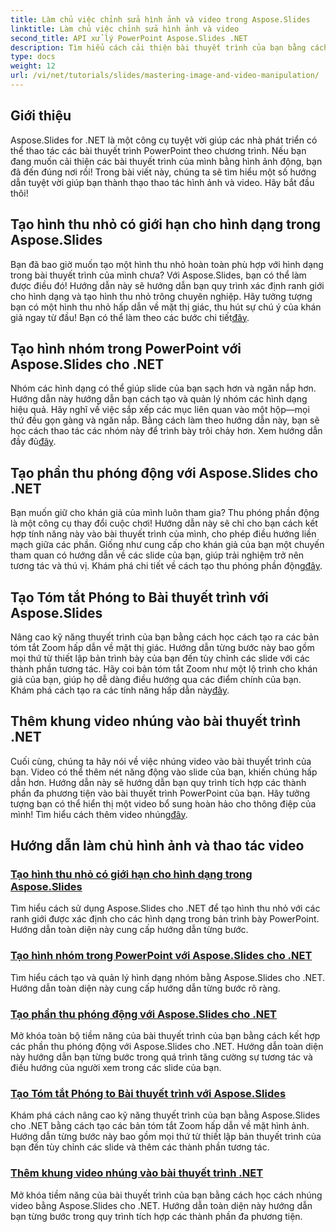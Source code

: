 ```yaml
---
title: Làm chủ việc chỉnh sửa hình ảnh và video trong Aspose.Slides
linktitle: Làm chủ việc chỉnh sửa hình ảnh và video
second_title: API xử lý PowerPoint Aspose.Slides .NET
description: Tìm hiểu cách cải thiện bài thuyết trình của bạn bằng cách chỉnh sửa hình ảnh và video bằng Aspose.Slides for .NET. Hướng dẫn toàn diện này bao gồm các hướng dẫn từng bước.
type: docs
weight: 12
url: /vi/net/tutorials/slides/mastering-image-and-video-manipulation/
---
```

## Giới thiệu

Aspose.Slides for .NET là một công cụ tuyệt vời giúp các nhà phát triển có thể thao tác các bài thuyết trình PowerPoint theo chương trình. Nếu bạn đang muốn cải thiện các bài thuyết trình của mình bằng hình ảnh động, bạn đã đến đúng nơi rồi! Trong bài viết này, chúng ta sẽ tìm hiểu một số hướng dẫn tuyệt vời giúp bạn thành thạo thao tác hình ảnh và video. Hãy bắt đầu thôi!

## Tạo hình thu nhỏ có giới hạn cho hình dạng trong Aspose.Slides

 Bạn đã bao giờ muốn tạo một hình thu nhỏ hoàn toàn phù hợp với hình dạng trong bài thuyết trình của mình chưa? Với Aspose.Slides, bạn có thể làm được điều đó! Hướng dẫn này sẽ hướng dẫn bạn quy trình xác định ranh giới cho hình dạng và tạo hình thu nhỏ trông chuyên nghiệp. Hãy tưởng tượng bạn có một hình thu nhỏ hấp dẫn về mặt thị giác, thu hút sự chú ý của khán giả ngay từ đầu! Bạn có thể làm theo các bước chi tiết[đây](./create-thumbnail-bounds-shape/).

## Tạo hình nhóm trong PowerPoint với Aspose.Slides cho .NET

Nhóm các hình dạng có thể giúp slide của bạn sạch hơn và ngăn nắp hơn. Hướng dẫn này hướng dẫn bạn cách tạo và quản lý nhóm các hình dạng hiệu quả. Hãy nghĩ về việc sắp xếp các mục liên quan vào một hộp—mọi thứ đều gọn gàng và ngăn nắp. Bằng cách làm theo hướng dẫn này, bạn sẽ học cách thao tác các nhóm này để trình bày trôi chảy hơn. Xem hướng dẫn đầy đủ[đây](./create-group-shapes/).

## Tạo phần thu phóng động với Aspose.Slides cho .NET

 Bạn muốn giữ cho khán giả của mình luôn tham gia? Thu phóng phần động là một công cụ thay đổi cuộc chơi! Hướng dẫn này sẽ chỉ cho bạn cách kết hợp tính năng này vào bài thuyết trình của mình, cho phép điều hướng liền mạch giữa các phần. Giống như cung cấp cho khán giả của bạn một chuyến tham quan có hướng dẫn về các slide của bạn, giúp trải nghiệm trở nên tương tác và thú vị. Khám phá chi tiết về cách tạo thu phóng phần động[đây](./create-dynamic-section-zoom/).

## Tạo Tóm tắt Phóng to Bài thuyết trình với Aspose.Slides

Nâng cao kỹ năng thuyết trình của bạn bằng cách học cách tạo ra các bản tóm tắt Zoom hấp dẫn về mặt thị giác. Hướng dẫn từng bước này bao gồm mọi thứ từ thiết lập bản trình bày của bạn đến tùy chỉnh các slide với các thành phần tương tác. Hãy coi bản tóm tắt Zoom như một lộ trình cho khán giả của bạn, giúp họ dễ dàng điều hướng qua các điểm chính của bạn. Khám phá cách tạo ra các tính năng hấp dẫn này[đây](./create-summary-zoom/).

## Thêm khung video nhúng vào bài thuyết trình .NET

 Cuối cùng, chúng ta hãy nói về việc nhúng video vào bài thuyết trình của bạn. Video có thể thêm nét năng động vào slide của bạn, khiến chúng hấp dẫn hơn. Hướng dẫn này sẽ hướng dẫn bạn quy trình tích hợp các thành phần đa phương tiện vào bài thuyết trình PowerPoint của bạn. Hãy tưởng tượng bạn có thể hiển thị một video bổ sung hoàn hảo cho thông điệp của mình! Tìm hiểu cách thêm video nhúng[đây](./add-embedded-videos-frame/).

## Hướng dẫn làm chủ hình ảnh và thao tác video
### [Tạo hình thu nhỏ có giới hạn cho hình dạng trong Aspose.Slides](./create-thumbnail-bounds-shape/)
Tìm hiểu cách sử dụng Aspose.Slides cho .NET để tạo hình thu nhỏ với các ranh giới được xác định cho các hình dạng trong bản trình bày PowerPoint. Hướng dẫn toàn diện này cung cấp hướng dẫn từng bước.
### [Tạo hình nhóm trong PowerPoint với Aspose.Slides cho .NET](./create-group-shapes/)
Tìm hiểu cách tạo và quản lý hình dạng nhóm bằng Aspose.Slides cho .NET. Hướng dẫn toàn diện này cung cấp hướng dẫn từng bước rõ ràng.
### [Tạo phần thu phóng động với Aspose.Slides cho .NET](./create-dynamic-section-zoom/)
Mở khóa toàn bộ tiềm năng của bài thuyết trình của bạn bằng cách kết hợp các phần thu phóng động với Aspose.Slides cho .NET. Hướng dẫn toàn diện này hướng dẫn bạn từng bước trong quá trình tăng cường sự tương tác và điều hướng của người xem trong các slide của bạn.
### [Tạo Tóm tắt Phóng to Bài thuyết trình với Aspose.Slides](./create-summary-zoom/)
Khám phá cách nâng cao kỹ năng thuyết trình của bạn bằng Aspose.Slides cho .NET bằng cách tạo các bản tóm tắt Zoom hấp dẫn về mặt hình ảnh. Hướng dẫn từng bước này bao gồm mọi thứ từ thiết lập bản thuyết trình của bạn đến tùy chỉnh các slide và thêm các thành phần tương tác.
### [Thêm khung video nhúng vào bài thuyết trình .NET](./add-embedded-videos-frame/)
Mở khóa tiềm năng của bài thuyết trình của bạn bằng cách học cách nhúng video bằng Aspose.Slides cho .NET. Hướng dẫn toàn diện này hướng dẫn bạn từng bước trong quy trình tích hợp các thành phần đa phương tiện.